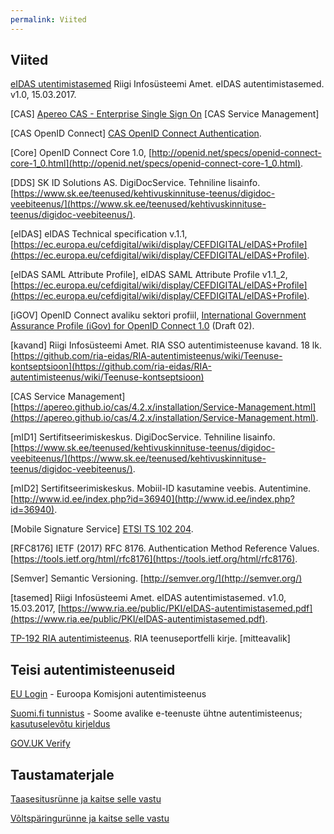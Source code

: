 ```yaml
---
permalink: Viited
---
```


## Viited

[eIDAS utentimistasemed](https://www.ria.ee/public/PKI/eIDAS-autentimistasemed.pdf) Riigi Infosüsteemi Amet. eIDAS autentimistasemed. v1.0, 15.03.2017.

[CAS] [Apereo CAS - Enterprise Single Sign On](https://github.com/apereo/cas)
[CAS Service Management]

[CAS OpenID Connect] [CAS OpenID Connect Authentication](https://apereo.github.io/cas/5.1.x/installation/OIDC-Authentication.html).

[Core] OpenID Connect Core 1.0, 
[http://openid.net/specs/openid-connect-core-1_0.html](http://openid.net/specs/openid-connect-core-1_0.html).

[DDS] SK ID Solutions AS. DigiDocService. Tehniline lisainfo. [https://www.sk.ee/teenused/kehtivuskinnituse-teenus/digidoc-veebiteenus/](https://www.sk.ee/teenused/kehtivuskinnituse-teenus/digidoc-veebiteenus/).

[eIDAS] eIDAS Technical specification v.1.1, [https://ec.europa.eu/cefdigital/wiki/display/CEFDIGITAL/eIDAS+Profile](https://ec.europa.eu/cefdigital/wiki/display/CEFDIGITAL/eIDAS+Profile).

[eIDAS SAML Attribute Profile], eIDAS SAML Attribute Profile v1.1_2, [https://ec.europa.eu/cefdigital/wiki/display/CEFDIGITAL/eIDAS+Profile](https://ec.europa.eu/cefdigital/wiki/display/CEFDIGITAL/eIDAS+Profile).

[iGOV] OpenID Connect avaliku sektori profiil, [International Government Assurance Profile (iGov) for OpenID Connect 1.0](http://openid.net/specs/openid-igov-openid-connect-1_0-02.html) (Draft 02).

[kavand] Riigi Infosüsteemi Amet. RIA SSO autentimisteenuse kavand. 18 lk. [https://github.com/ria-eidas/RIA-autentimisteenus/wiki/Teenuse-kontseptsioon](https://github.com/ria-eidas/RIA-autentimisteenus/wiki/Teenuse-kontseptsioon)

[CAS Service Management] [https://apereo.github.io/cas/4.2.x/installation/Service-Management.html](https://apereo.github.io/cas/4.2.x/installation/Service-Management.html).

[mID1] Sertifitseerimiskeskus. DigiDocService. Tehniline lisainfo. [https://www.sk.ee/teenused/kehtivuskinnituse-teenus/digidoc-veebiteenus/](https://www.sk.ee/teenused/kehtivuskinnituse-teenus/digidoc-veebiteenus/).

[mID2] Sertifitseerimiskeskus. Mobiil-ID kasutamine veebis. Autentimine. [http://www.id.ee/index.php?id=36940](http://www.id.ee/index.php?id=36940).

[Mobile Signature Service] [ETSI TS 102 204](http://www.etsi.org/deliver/etsi_ts/102200_102299/102204/01.01.04_60/ts_102204v010104p.pdf).

[RFC8176] IETF (2017) RFC 8176. Authentication Method Reference Values. [https://tools.ietf.org/html/rfc8176](https://tools.ietf.org/html/rfc8176).

[Semver] Semantic Versioning. [http://semver.org/](http://semver.org/)

[tasemed] Riigi Infosüsteemi Amet. eIDAS autentimistasemed. v1.0, 15.03.2017, [https://www.ria.ee/public/PKI/eIDAS-autentimistasemed.pdf](https://www.ria.ee/public/PKI/eIDAS-autentimistasemed.pdf).

[TP-192 RIA autentimisteenus](https://jira.ria.ee/browse/TP-93). RIA teenuseportfelli kirje. [mitteavalik]

## Teisi autentimisteenuseid

[EU Login](https://ecas.ec.europa.eu/cas/about.html) - Euroopa Komisjoni autentimisteenus

[Suomi.fi tunnistus](https://tunnistaminen.suomi.fi/sivut/info/tietoapalvelusta/) - Soome avalike e-teenuste ühtne autentimisteenus; [kasutuselevõtu kirjeldus](https://esuomi.fi/suomi-fi-tunnistusta-kayttaa-jo-suuri-joukko-kansalaisia-julkishallinnon-organisaatioiden-otettava-palvelu-kayttoon-syyskuuhun-2017-mennessa/)

[GOV.UK Verify](https://www.gov.uk/government/publications/introducing-govuk-verify/introducing-govuk-verify) 

## Taustamaterjale

[Taasesitusrünne ja kaitse selle vastu](https://agiil.github.io/6068/Nonss)

[Võltspäringurünne ja kaitse selle vastu](https://agiil.github.io/6068/Volts)

